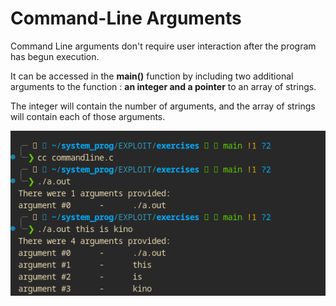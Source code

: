 #   Command-Line Arguments

Command Line arguments don't require user interaction after the program has begun execution.

It can be accessed in the **main()** function by including two additional arguments to the function : **an integer and a pointer** to an array of strings.

The integer will contain the number of arguments, and the array of strings will contain each of those arguments.

![alt text](cmd.png)